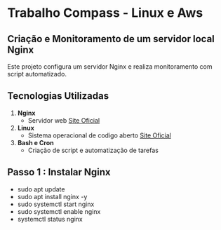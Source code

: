 # Trabalho Compass - Linux e Aws
## Criação e Monitoramento de um servidor local Nginx
Este projeto configura um servidor Nginx e realiza monitoramento com script automatizado.
## Tecnologias Utilizadas
1. **Nginx**
   - Servidor web    [Site Oficial](https://nginx.org/)
2. **Linux**
   -  Sistema operacional de codigo aberto    [Site Oficial](https://linuxmint.com/)
3. **Bash e Cron**
   -  Criação de script e automatização de tarefas
## Passo 1 : Instalar Nginx 
- sudo apt update
- sudo apt install nginx -y
- sudo systemctl start nginx
- sudo systemctl enable nginx
- systemctl status nginx





